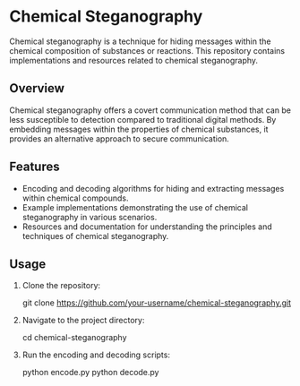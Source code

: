 
# Chemical Steganography

Chemical steganography is a technique for hiding messages within the chemical composition of substances or reactions. This repository contains implementations and resources related to chemical steganography.

## Overview

Chemical steganography offers a covert communication method that can be less susceptible to detection compared to traditional digital methods. By embedding messages within the properties of chemical substances, it provides an alternative approach to secure communication.

## Features

- Encoding and decoding algorithms for hiding and extracting messages within chemical compounds.
- Example implementations demonstrating the use of chemical steganography in various scenarios.
- Resources and documentation for understanding the principles and techniques of chemical steganography.

## Usage

1. Clone the repository:

  
   git clone https://github.com/your-username/chemical-steganography.git
 

2. Navigate to the project directory:

 
   cd chemical-steganography
 

3. Run the encoding and decoding scripts:

  
   python encode.py
   python decode.py
  

